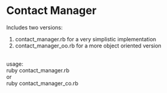 # Contact Manager

Includes two versions:<br/>
1) contact_manager.rb for a very simplistic implementation<br/>
2) contact_manager_oo.rb for a more object oriented version<br/>
<br/>
usage:<br/>
ruby contact_manager.rb<br/>
or<br/>
ruby contact_manager_co.rb
